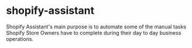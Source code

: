 # shopify-assistant
Shopify Assistant's main purpose is to automate some of the manual tasks Shopify Store Owners have to complete during their day to day business operations.
